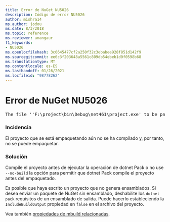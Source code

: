 ```yaml
---
title: Error de NuGet NU5026
description: Código de error NU5026
author: mishra14
ms.author: jodou
ms.date: 8/3/2018
ms.topic: reference
ms.reviewer: anangaur
f1_keywords:
- NU5026
ms.openlocfilehash: 3c0645477cf2a250f32c3ebabee928f851d142f9
ms.sourcegitcommit: ee6c3f203648a5561c809db54ebeb1d0f0598b68
ms.translationtype: MT
ms.contentlocale: es-ES
ms.lasthandoff: 01/26/2021
ms.locfileid: "98778262"
---
```

# <a name="nuget-error-nu5026"></a>Error de NuGet NU5026
<pre>The file ''F:\project\bin\Debug\net461\project.exe' to be packed was not found on disk.</pre>

### <a name="issue"></a>Incidencia

El proyecto que se está empaquetando aún no se ha compilado y, por tanto, no se puede empaquetar.


### <a name="solution"></a>Solución

Compile el proyecto antes de ejecutar la operación de dotnet Pack o no use `--no-build` la opción para permitir que dotnet Pack compile el proyecto antes del empaquetado.

Es posible que haya escrito un proyecto que no genera ensamblados. Si desea enviar un paquete de NuGet sin ensamblado, deshabilite los `dotnet pack` requisitos de un ensamblado de salida. Puede hacerlo estableciendo la `IncludeBuildOutput` propiedad en `false` en el archivo del proyecto.

Vea también [propiedades de mbuild relacionadas](../msbuild-targets.md#output-assemblies).

